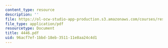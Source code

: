 ```yaml
---
content_type: resource
description: ''
file: https://ol-ocw-studio-app-production.s3.amazonaws.com/courses/res-12-000-evolution-of-physical-oceanography-spring-2007/96acf7ef1bbd18eb351111e8aa24c4d1_4446.pdf
file_type: application/pdf
resourcetype: Document
title: 4446.pdf
uid: 96acf7ef-1bbd-18eb-3511-11e8aa24c4d1
---
```


